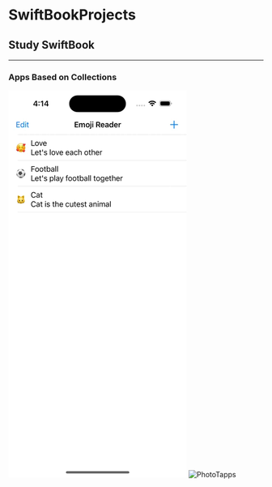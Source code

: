 # SwiftBookProjects
## Study SwiftBook
_______________________________
### Apps Based on Collections
![](https://github.com/iosVictor/SwiftBookProjects/blob/main/EmojiReader.gif "EmojiReader")    ![](https://github.com/iosVictor/SwiftBookProjects/blob/main/PhotoTapps.gif "PhotoTapps")
